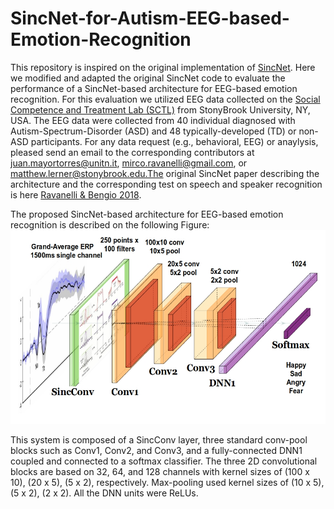 # SincNet-for-Autism-EEG-based-Emotion-Recognition

This repository is inspired on the original implementation of [SincNet](https://github.com/mravanelli/SincNet). Here we modified and adapted the original SincNet code to evaluate the performance of a SincNet-based architecture for EEG-based emotion recognition. For this evaluation we utilized EEG data collected on the [Social Competence and Treatment Lab (SCTL)](https://www.lernerlab.com/) from StonyBrook University, NY, USA. The EEG data were collected from 40 individual diagnosed with Autism-Spectrum-Disorder (ASD) and 48 typically-developed (TD) or non-ASD participants. For any data request (e.g., behavioral, EEG) or anaylysis, pleased send an email to the corresponding contributors at juan.mayortorres@unitn.it, mirco.ravanelli@gmail.com, or matthew.lerner@stonybrook.edu.The original SincNet paper describing the architecture and the corresponding test on speech and speaker recognition is here [Ravanelli & Bengio 2018](https://arxiv.org/abs/1812.05920).

The proposed SincNet-based architecture for EEG-based emotion recognition is described on the following Figure:
<img src="https://github.com/meiyor/SincNet-for-Autism-EEG-based-Emotion-Recognition/blob/main/pipeline_sincnet_alone.jpg" width="900" height="310">

This system is composed of a SincConv layer, three standard conv-pool blocks such as Conv1, Conv2, and Conv3, and a fully-connected DNN1 coupled and connected to a softmax classifier. The three 2D convolutional blocks are based on 32, 64, and 128 channels with kernel sizes of (100 x 10), (20 x 5), (5 x 2), respectively. Max-pooling used kernel sizes of (10 x 5), (5 x 2), (2 x 2). All the DNN units were ReLUs.
